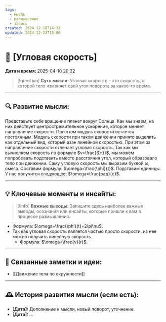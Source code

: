 ```yaml
---
tags:
  - мысль
  - размышление
  - запись
created: 2024-12-18T14:32
updated: 2024-12-23T15:06
---
```


# 💭  [Угловая скорость]

**Дата и время:** 2025-04-10 20:32

> [!question] **Суть мысли:**
> Угловая скорость – это скорость, с которой тело изменяет свой угол поворота за какое-то время.

---

## 🔍 Развитие мысли:

Представьте себе вращение планет вокруг Солнца. Как мы знаем, на них действует центростремительное ускорение, которое меняет направление скорости. При этом модуль скорости остается постоянным. Модуль скорости при таком движении принято выделять как отдельный вид, который азан линейной скоростью. При этом за направление скорости отвечает угловая скорость.
Так как мы вычисляем скорость по формуле $v=\frac{S}{t}$, мы можем попробовать подставить вместо расстояния угол, который образовало тело при движении. Саму угловую скорость мы выразим буквой $\omega$, омега. Составим формулу: $\omega=\frac{\phi}{t}$. Подставим единицы. У нас получится следующее: $\omega=\frac{рад}{с}$. 

---

## 💡 Ключевые моменты и инсайты:

> [!info] **Важные выводы:**
> Запишите здесь наиболее важные выводы, осознания или инсайты, которые пришли к вам в процессе размышления.

- Формула: $\omega=\frac{\phi}{t}=2\pi\nu$.
- Так как угловая скорость является частью просто скорости, из нее можно получить линейную скорость.
	- Формула: $\omega=\frac{v}{r}$.

---

## 🔄 Связанные заметки и идеи:

- [[Движение тела по окружности]]

---

## 🕰️ История развития мысли (если есть):

* **[Дата]:**  Дополнение к мысли, новый поворот, уточнение.
* **[Дата]:**  ...